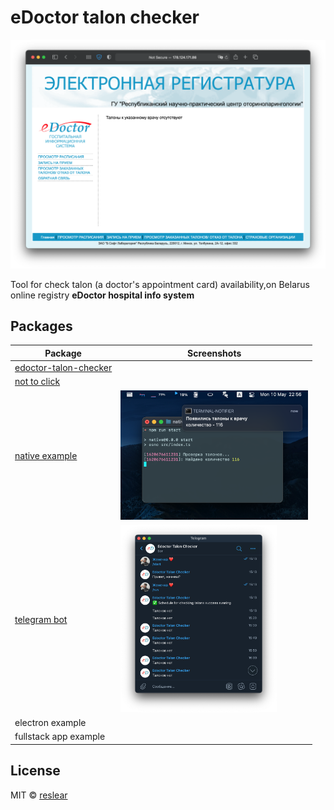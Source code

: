 # eDoctor talon checker

![](./packages/edoctor-talon-checker/docs/main.png)

Tool for check talon (a doctor's appointment card) availability,on Belarus online registry **eDoctor hospital info system**

## Packages

| Package                                                                                                            | Screenshots                                                        |
| ------------------------------------------------------------------------------------------------------------------ | ------------------------------------------------------------------ |
| [edoctor-talon-checker](https://github.com/reslear/edoctor-talon-checker/tree/main/packages/edoctor-talon-checker) |                                                                    |
| [not to click](https://www.youtube.com/watch?v=Kv-tbdVOuOA) |                                                                    |
| [native example](https://github.com/reslear/edoctor-talon-checker/tree/main/apps/native)                           | <img src="./apps/native/assets/screenshot.png" width="300">        |
| [telegram bot](https://github.com/reslear/edoctor-talon-checker/tree/main/apps/telegram-bot)                       | <img src="./apps/telegram-bot/assets/screenshot.png" height="300"> |
| electron example                                                                                                   |
| fullstack app example                                                                                              |

## License

MIT &copy; [reslear](https://github.com/reslear)
